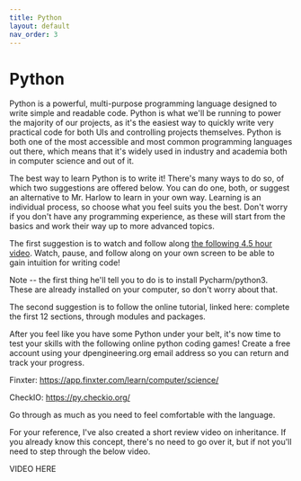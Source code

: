 ```yaml
---
title: Python
layout: default
nav_order: 3
---
```

# Python
Python is a powerful, multi-purpose programming language designed to write simple and readable code. Python is what we'll be running to power the majority of our projects, as it's the easiest way to quickly write very practical code for both UIs and controlling projects themselves. Python is both one of the most accessible and most common programming languages out there, which means that it's widely used in industry and academia both in computer science and out of it. 

The best way to learn Python is to write it! There's many ways to do so, of which two suggestions are offered below. You can do one, both, or suggest an alternative to Mr. Harlow to learn in your own way. Learning is an individual process, so choose what you feel suits you the best. Don't worry if you don't have any programming experience, as these will start from the basics and work their way up to more advanced topics.

The first suggestion is to watch and follow along [the following 4.5 hour video]. Watch, pause, and follow along on your own screen to be able to gain intuition for writing code!

Note -- the first thing he'll tell you to do is to install Pycharm/python3. These are already installed on your computer, so don't worry about that. 


The second suggestion is to follow the online tutorial, linked here: complete the first 12 sections, through modules and packages. 

After you feel like you have some Python under your belt, it's now time to test your skills with the following online python coding games! Create a free account using your dpengineering.org email address so you can return and track your progress.

Finxter: https://app.finxter.com/learn/computer/science/

CheckIO: https://py.checkio.org/

Go through as much as you need to feel comfortable with the language.

For your reference, I've also created a short review video on inheritance. If you already know this concept, there's no need to go over it, but if not you'll need to step through the below video. 

VIDEO HERE

[the following 4.5 hour video]: https://www.youtube.com/watch?v=rfscVS0vtbw
[linked here]: https://www.learnpython.org
